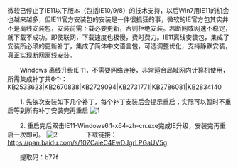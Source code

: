 微软已停止了IE11以下版本（包括IE10/9/8）的技术支持，以后Win7用IE11的机会也越来越多，但IE11官方安装包的安装是一件很抓狂的事，微软的IE官方包其实并不是离线安装包，安装前需下载必要更新，否则拒绝安装。若断网或网速不稳定，就下载不成功。即使联网，下载速度也极慢，费时费力。IE11离线安装包，集成了安装所必须的更新补丁，集成了简体中文语言包，可选调整优化，支持静默安装，真正实现断网离线安装。

　　Windows 离线升级IE 11，不需要网络连接，非常适合局域网内计算机使用，所需集成补丁共6个：KB2533623|KB2670838|KB2729094|KB2731771|KB2786081|KB2834140

　　1. 先依次安装如下几个补丁，每个补丁安装后会提示重启；实际可以暂时不重启等到所有补丁安装完再重启
![1](https://img2020.cnblogs.com/blog/2034475/202012/2034475-20201207171139844-148533382.png)

 　　2. 重启完后双击IE11-Windows6.1-x64-zh-cn.exe完成IE升级，安装完再重启一次即可。
![2](https://img2020.cnblogs.com/blog/2034475/202012/2034475-20201207171213661-1274747217.png)
　　
　　下载链接：https://pan.baidu.com/s/10ZCaieC4EwDJgrLPGaUV5g 

　　提取码：b77f